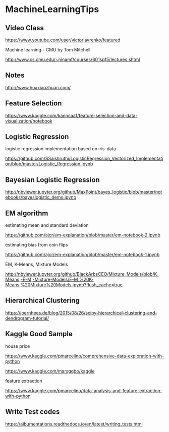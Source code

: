 # MachineLearningTips

Video Class
------

https://www.youtube.com/user/victorlavrenko/featured

Machine learning - CMU by Tom Mitchell

http://www.cs.cmu.edu/~ninamf/courses/601sp15/lectures.shtml

Notes
------

http://www.huaxiaozhuan.com/

Feature Selection
------

https://www.kaggle.com/kanncaa1/feature-selection-and-data-visualization/notebook


Logistic Regression
-----

logistic regression implementation based on iris-data

https://github.com/SSaishruthi/LogisticRegression_Vectorized_Implementation/blob/master/Logistic_Regression.ipynb

Bayesian Logistic Regression
------

http://nbviewer.jupyter.org/github/MaxPoint/bayes_logistic/blob/master/notebooks/bayeslogistic_demo.ipynb


EM algorithm
------

estimating mean and standard deviation

https://github.com/ajcr/em-explanation/blob/master/em-notebook-2.ipynb

estimating bias from coin flips

https://github.com/ajcr/em-explanation/blob/master/em-notebook-1.ipynb

EM, K-Means, Mixture Models

http://nbviewer.jupyter.org/github/BlackArbsCEO/Mixture_Models/blob/K-Means,-E-M,-Mixture-Models/E-M,%20K-Means,%20Mixture%20Models.ipynb?flush_cache=true


Hierarchical Clustering
------

https://joernhees.de/blog/2015/08/26/scipy-hierarchical-clustering-and-dendrogram-tutorial/


Kaggle Good Sample
------

house price 

https://www.kaggle.com/pmarcelino/comprehensive-data-exploration-with-python

https://www.kaggle.com/marsggbo/kaggle

feature extraction

https://www.kaggle.com/pmarcelino/data-analysis-and-feature-extraction-with-python

Write Test codes
------

https://albumentations.readthedocs.io/en/latest/writing_tests.html



